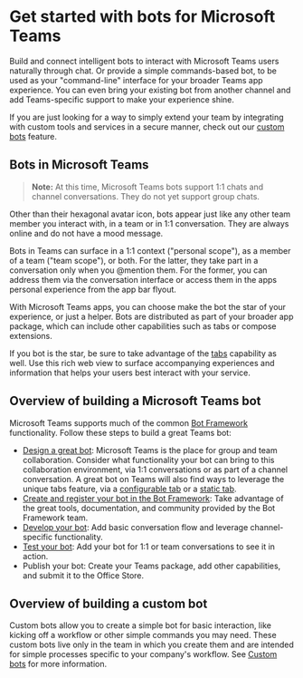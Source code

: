 # Get started with bots for Microsoft Teams

Build and connect intelligent bots to interact with Microsoft Teams users naturally through chat. Or provide a simple commands-based bot, to be used as your "command-line" interface for your broader Teams app experience. You can even bring your existing bot from another channel and add Teams-specific support to make your experience shine. 

If you are just looking for a way to simply extend your team by integrating with custom tools and services in a secure manner, check out our [custom bots](custombot.md) feature. 

## Bots in Microsoft Teams

>**Note:** At this time, Microsoft Teams bots support 1:1 chats and channel conversations. They do not yet support group chats. 

Other than their hexagonal avatar icon, bots appear just like any other team member you interact with, in a team or in 1:1 conversation.  They are always online and do not have a mood message.

Bots in Teams can surface in a 1:1 context ("personal scope"), as a member of a team ("team scope"), or both. For the latter, they take part in a conversation only when you @mention them. For the former, you can address them via the conversation interface or access them in the apps personal experience from the app bar flyout.

With Microsoft Teams apps, you can choose make the bot the star of your experience, or just a helper. Bots are distributed as part of your broader app package, which can include other capabilities such as tabs or compose extensions.

If you bot is the star, be sure to take advantage of the [tabs](tabs.md) capability as well. Use this rich web view to surface accompanying experiences and information that helps your users best interact with your service.

## Overview of building a Microsoft Teams bot

Microsoft Teams supports much of the common [Bot Framework](https://dev.botframework.com/) functionality. Follow these steps to build a great Teams bot:

- [Design a great bot](design.md#designing-a-great-bot): Microsoft Teams is the place for group and team collaboration. Consider what functionality your bot can bring to this collaboration environment, via 1:1 conversations or as part of a channel conversation. A great bot on Teams will also find ways to leverage the unique tabs feature, via a [configurable tab](tabs.md) or a [static tab](statictab.md).
- [Create and register your bot in the Bot Framework](botscreate.md): Take advantage of the great tools, documentation, and community provided by the Bot Framework team.
- [Develop your bot](botsconversation.md): Add basic conversation flow and leverage channel-specific functionality. 
- [Test your bot](botsadd.md): Add your bot for 1:1 or team conversations to see it in action.
- Publish your bot: Create your Teams package, add other capabilities, and submit it to the Office Store.

## Overview of building a custom bot

Custom bots allow you to create a simple bot for basic interaction, like kicking off a workflow or other simple commands you may need.  These custom bots live only in the team in which you create them and are intended for simple processes specific to your company's workflow. See [Custom bots](custombot.md) for more information.
